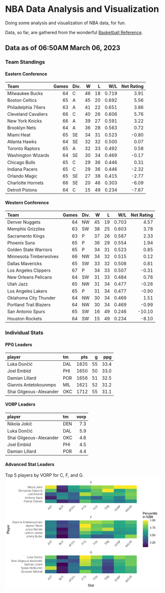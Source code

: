 # NBA Data Analysis and Visualization

Doing some analysis and visualization of NBA data, for fun.

Data, so far, are gathered from the wonderful [Basketball
Reference](https://www.basketball-reference.com/).

## Data as of 06:50AM March 06, 2023

### Team Standings

#### Eastern Conference

| Team                | Games | Div. |   W |   L |   W/L | Net Rating |
|:--------------------|------:|:-----|----:|----:|------:|-----------:|
| Milwaukee Bucks     |    64 | C    |  46 |  18 | 0.719 |       3.91 |
| Boston Celtics      |    65 | A    |  45 |  20 | 0.692 |       5.56 |
| Philadelphia 76ers  |    63 | A    |  41 |  22 | 0.651 |       3.86 |
| Cleveland Cavaliers |    66 | C    |  40 |  26 | 0.606 |       5.76 |
| New York Knicks     |    66 | A    |  39 |  27 | 0.591 |       3.22 |
| Brooklyn Nets       |    64 | A    |  36 |  28 | 0.563 |       0.72 |
| Miami Heat          |    65 | SE   |  34 |  31 | 0.523 |      -0.80 |
| Atlanta Hawks       |    64 | SE   |  32 |  32 | 0.500 |       0.07 |
| Toronto Raptors     |    65 | A    |  32 |  33 | 0.492 |       0.58 |
| Washington Wizards  |    64 | SE   |  30 |  34 | 0.469 |      -0.17 |
| Chicago Bulls       |    65 | C    |  29 |  36 | 0.446 |       0.31 |
| Indiana Pacers      |    65 | C    |  29 |  36 | 0.446 |      -2.32 |
| Orlando Magic       |    65 | SE   |  27 |  38 | 0.415 |      -2.77 |
| Charlotte Hornets   |    66 | SE   |  20 |  46 | 0.303 |      -6.09 |
| Detroit Pistons     |    64 | C    |  15 |  49 | 0.234 |      -7.67 |

#### Western Conference

| Team                   | Games | Div. |   W |   L |   W/L | Net Rating |
|:-----------------------|------:|:-----|----:|----:|------:|-----------:|
| Denver Nuggets         |    64 | NW   |  45 |  19 | 0.703 |       4.57 |
| Memphis Grizzlies      |    63 | SW   |  38 |  25 | 0.603 |       3.78 |
| Sacramento Kings       |    63 | P    |  37 |  26 | 0.587 |       2.33 |
| Phoenix Suns           |    65 | P    |  36 |  29 | 0.554 |       1.94 |
| Golden State Warriors  |    65 | P    |  34 |  31 | 0.523 |       0.85 |
| Minnesota Timberwolves |    66 | NW   |  34 |  32 | 0.515 |       0.12 |
| Dallas Mavericks       |    65 | SW   |  33 |  32 | 0.508 |       0.81 |
| Los Angeles Clippers   |    67 | P    |  34 |  33 | 0.507 |      -0.31 |
| New Orleans Pelicans   |    64 | SW   |  31 |  33 | 0.484 |       0.76 |
| Utah Jazz              |    65 | NW   |  31 |  34 | 0.477 |      -0.26 |
| Los Angeles Lakers     |    65 | P    |  31 |  34 | 0.477 |      -0.90 |
| Oklahoma City Thunder  |    64 | NW   |  30 |  34 | 0.469 |       1.51 |
| Portland Trail Blazers |    64 | NW   |  30 |  34 | 0.469 |      -0.99 |
| San Antonio Spurs      |    65 | SW   |  16 |  49 | 0.246 |     -10.10 |
| Houston Rockets        |    64 | SW   |  15 |  49 | 0.234 |      -8.10 |

### Individual Stats

#### PPG Leaders

| player                  | tm  |  pts |   g |  ppg |
|:------------------------|:----|-----:|----:|-----:|
| Luka Dončić             | DAL | 1835 |  55 | 33.4 |
| Joel Embiid             | PHI | 1650 |  50 | 33.0 |
| Damian Lillard          | POR | 1656 |  51 | 32.5 |
| Giannis Antetokounmpo   | MIL | 1621 |  52 | 31.2 |
| Shai Gilgeous-Alexander | OKC | 1712 |  55 | 31.1 |

#### VORP Leaders

| player                  | tm  | vorp |
|:------------------------|:----|-----:|
| Nikola Jokić            | DEN |  7.3 |
| Luka Dončić             | DAL |  5.9 |
| Shai Gilgeous-Alexander | OKC |  4.6 |
| Joel Embiid             | PHI |  4.5 |
| Damian Lillard          | POR |  4.4 |

#### Advanced Stat Leaders

Top 5 players by VORP for C, F, and G.
![](README_files/figure-gfm/README-unnamed-chunk-7-1.png)<!-- -->

